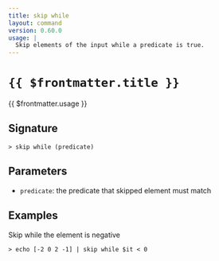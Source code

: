 ```yaml
---
title: skip while
layout: command
version: 0.60.0
usage: |
  Skip elements of the input while a predicate is true.
---
```


# `{{ $frontmatter.title }}`

<div style='white-space: pre-wrap;'>{{ $frontmatter.usage }}</div>

## Signature

```> skip while (predicate)```

## Parameters

 -  `predicate`: the predicate that skipped element must match

## Examples

Skip while the element is negative
```shell
> echo [-2 0 2 -1] | skip while $it < 0
```
